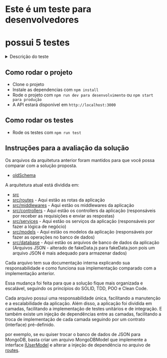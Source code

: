 # Este é um teste para desenvolvedores

# possui 5 testes

<details>
  <summary>Descrição do teste</summary>
  
  ## Introdução

Este projeto possui um banco de dados fake em fakeData.js com apenas um registro.
A ideia é melhorar e o CRUD escrito nos 4 arquivos de teste abaixo.

Será a validada a forma de escrita de código.
Escreva códigos que humanos consigam entender.

Fique a vontade para fazer modificaçoes nos serviços, comentários em código, estrutura, mas seja objetivo.

## teste1.js

GET em /user

Possuimos neste arquivo um serviço que faz uma busca no banco fake e retorna um registro.
Este código funciona, mas é possivel melhorar.
Veja o que pode deixar ele melhor escrito e mais performatico.

## teste2.js

POST em /users, descubra a intenção dele e o corrija.

## teste3.js

Este procura um usuário e o deleta da base.
Retorne sucesso para o client caso realmente tenha sido excluido e deixe o código mais performatico.

## teste4.js

Atualiza os dados de um usuário especifico.

## teste5.js

Retorne quantas vezes determinado usuário foi lido no teste1.

## teste 6

Definina uma forma de criar permissão para o usuario, defina se o usuário pode deletar ou atualizar usuários. Crie um middleware para validar essas permissões e adicione no teste4 e teste3.

</details>

## Como rodar o projeto

- Clone o projeto
- Instale as dependencias com `npm install`
- Rode o projeto com `npm run dev para desenvolvimento` ou `npm start para produção`
- A API estará disponível em `http://localhost:3000`

## Como rodar os testes

- Rode os testes com `npm run test`

## Instruções para a avaliação da solução

Os arquivos da arquitetura anterior foram mantidos para que você possa comparar com a solução proposta.

- [oldSchema](./oldSchema/)

A arquitetura atual está dividida em:

- [src](./src/)
- [src/routes](./src/routes/) - Aqui estão as rotas da aplicação
- [src/middlewares](./src/middlewares/) - Aqui estão os middlewares da aplicação
- [src/controllers](./src/controllers/) - Aqui estão os controllers da aplicação (responsáveis por receber as requisições e enviar as respostas)
- [src/services](./src/services/) - Aqui estão os serviços da aplicação (responsáveis por fazer a lógica de negócio)
- [src/models](./src/models/) - Aqui estão os modelos da aplicação (responsáveis por fazer as operações no banco de dados)
- [src/database](./src/database/) - Aqui estão os arquivos de banco de dados da aplicação (Arquivos JSON - alterado de fakeData.js para fakeData.json pois um arquivo JSON é mais adequado para armazenar dados)

Cada arquivo tem sua documentação interna explicando sua responsabilidade e como funciona sua implementação comparado com a implementação anterior.

Essa mudança foi feita para que a solução fique mais organizada e escalável, seguindo os princípios do SOLID, TDD, POO e Clean Code.

Cada arquivo possui uma responsabilidade única, facilitando a manutenção e a escalabilidade da aplicação. Além disso, a aplicação foi dividida em camadas, facilitando a implementação de testes unitários e de integração. E também existe um injeção de dependências entre as camadas, facilitando a troca de implementação de cada camada seguindo por um contrato (interface) pré-definido.

por exemplo, se eu quiser trocar o banco de dados de JSON para MongoDB, basta criar um arquivo MongoDBModel que implemente a interface [IUserModel](./src/models/interfaces/IUserModel.ts) e alterar a injeção de dependência no arquivo de [routes](./src/routes/user.routes.ts).
